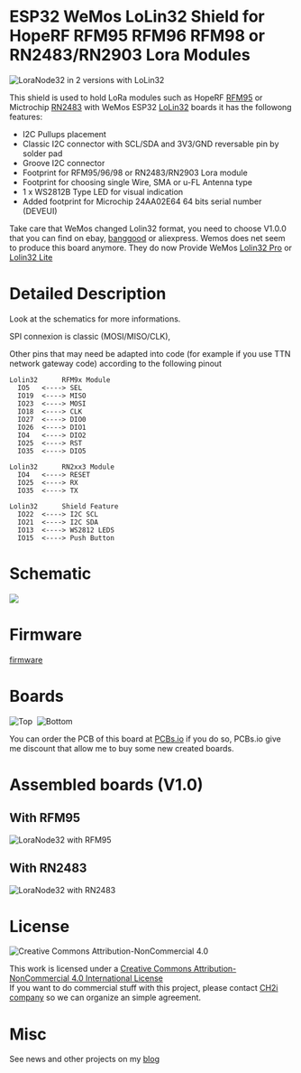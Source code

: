 # ESP32 WeMos LoLin32 Shield for HopeRF RFM95 RFM96 RFM98 or RN2483/RN2903 Lora Modules

<img src="https://github.com/hallard/LoLin32-Lora/raw/master/pictures/LoLin32-Lora-both.jpg" alt="LoraNode32 in 2 versions with LoLin32">

This shield is used to hold LoRa modules such as HopeRF [RFM95][4] or Mictrochip [RN2483][7] with WeMos ESP32 [LoLin32][20] boards it has the followong features:
- I2C Pullups placement
- Classic I2C connector with SCL/SDA and 3V3/GND reversable pin by solder pad
- Groove I2C connector
- Footprint for RFM95/96/98 or RN2483/RN2903 Lora module
- Footprint for choosing single Wire, SMA or u-FL Antenna type 
- 1 x WS2812B Type LED for visual indication
- Added footprint for Microchip 24AA02E64 64 bits serial number (DEVEUI)

Take care that WeMos changed Lolin32 format, you need to choose V1.0.0 that you can find on ebay, [banggood][10] or aliexpress. Wemos does net seem to produce this board anymore. They do now Provide WeMos [Lolin32 Pro][21] or [Lolin32 Lite][22]

# Detailed Description

Look at the schematics for more informations.

SPI connexion is classic (MOSI/MISO/CLK), 

Other pins that may need be adapted into code (for example if you use TTN network gateway code) according to the following pinout

```
Lolin32      RFM9x Module
  IO5   <----> SEL 
  IO19  <----> MISO
  IO23  <----> MOSI
  IO18  <----> CLK
  IO27  <----> DIO0
  IO26  <----> DIO1
  IO4   <----> DIO2
  IO25  <----> RST
  IO35  <----> DIO5

Lolin32      RN2xx3 Module
  IO4   <----> RESET
  IO25  <----> RX
  IO35  <----> TX

Lolin32      Shield Feature
  IO22  <----> I2C SCL
  IO21  <----> I2C SDA
  IO13  <----> WS2812 LEDS
  IO15  <----> Push Button
```

# Schematic  

<img src="https://github.com/hallard/LoLin32-Lora/raw/master/pictures/LoLin32-Lora-sch.png">

# Firmware  

[firmware](https://github.com/hallard/LoLin32-Lora/tree/master/firmware)  

# Boards  

<img src="https://github.com/hallard/LoLin32-Lora/raw/master/pictures/LoLin32-Lora-top.png" alt="Top">&nbsp;
<img src="https://github.com/hallard/LoLin32-Lora/raw/master/pictures/LoLin32-Lora-bot.png" alt="Bottom">


You can order the PCB of this board at [PCBs.io][3] if you do so, PCBs.io give me discount that allow me to buy some new created boards.

# Assembled boards (V1.0)

## With RFM95

<img src="https://github.com/hallard/LoLin32-Lora/raw/master/pictures/LoLin32-Lora-RFM95-Assembled.jpg" alt="LoraNode32 with RFM95">

## With RN2483

<img src="https://github.com/hallard/LoLin32-Lora/raw/master/pictures/LoLin32-Lora-RN2483-Assembled.jpg" alt="LoraNode32 with RN2483">

# License

<img alt="Creative Commons Attribution-NonCommercial 4.0" src="https://i.creativecommons.org/l/by-nc/4.0/88x31.png">   

This work is licensed under a [Creative Commons Attribution-NonCommercial 4.0 International License](http://creativecommons.org/licenses/by-nc/4.0/)    
If you want to do commercial stuff with this project, please contact [CH2i company](https://ch2i.eu/en#support) so we can organize an simple agreement.

# Misc

See news and other projects on my [blog][2] 
 
[2]: https://hallard.me
[3]: https://PCBs.io/share/zO3Ye
[4]: http://www.hoperf.com/rf_transceiver/lora/
[5]: https://github.com/hallard/ESP-1ch-Gateway/
[6]: https://github.com/matthijskooijman/arduino-lmic/pull/34
[7]: https://www.microchip.com/wwwproducts/en/RN2483

[10]: http://www.banggood.com/WeMos-LOLIN32-V1_0_0-WiFi-Bluetooth-Board-Based-ESP-32-4MB-FLASH-p-1164252.html

[20]: https://wiki.wemos.cc/products:lolin32:lolin32
[21]: https://wiki.wemos.cc/products:lolin32:lolin32_pro
[22]: https://wiki.wemos.cc/products:lolin32:lolin32_lite